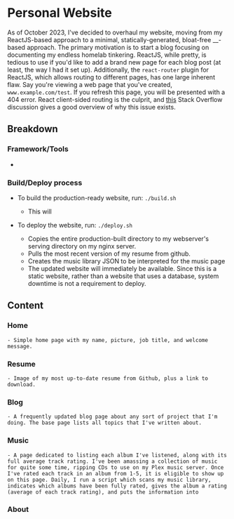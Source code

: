 # Personal Website
As of October 2023, I've decided to overhaul my website, moving from my ReactJS-based approach to a minimal, statically-generated, bloat-free __-based approach. The primary motivation is to start a blog focusing on documenting my endless homelab tinkering. ReactJS, while pretty, is tedious to use if you'd like to add a brand new page for each blog post (at least, the way I had it set up). Additionally, the `react-router` plugin for ReactJS, which allows routing to different pages, has one large inherent flaw. Say you're viewing a web page that you've created, `www.example.com/test`. If you refresh this page, you will be presented with a 404 error. React client-sided routing is the culprit, and [this](https://stackoverflow.com/questions/27928372/react-router-urls-dont-work-when-refreshing-or-writing-manually) Stack Overflow discussion gives a good overview of why this issue exists.

## Breakdown
### Framework/Tools
- 

### Build/Deploy process
- To build the production-ready website, run:
`./build.sh`

    - This will
- To deploy the website, run:
`./deploy.sh`
    - Copies the entire production-built directory to my webserver's serving directory on my nginx server.
    - Pulls the most recent version of my resume from github.
    - Creates the music library JSON to be interpreted for the music page
    - The updated website will immediately be available. Since this is a static website, rather than a website that uses a database, system downtime is not a requirement to deploy.

## Content
### Home
    - Simple home page with my name, picture, job title, and welcome message.
### Resume
    - Image of my most up-to-date resume from Github, plus a link to download.
### Blog
    - A frequently updated blog page about any sort of project that I'm doing. The base page lists all topics that I've written about.
### Music
    - A page dedicated to listing each album I've listened, along with its full average track rating. I've been amassing a collection of music for quite some time, ripping CDs to use on my Plex music server. Once I've rated each track in an album from 1-5, it is eligible to show up on this page. Daily, I run a script which scans my music library, indicates which albums have been fully rated, gives the album a rating (average of each track rating), and puts the information into 
### About
